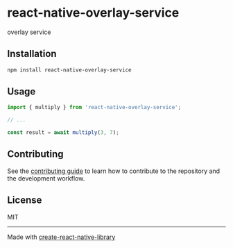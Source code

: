 # react-native-overlay-service

overlay service

## Installation

```sh
npm install react-native-overlay-service
```

## Usage


```js
import { multiply } from 'react-native-overlay-service';

// ...

const result = await multiply(3, 7);
```


## Contributing

See the [contributing guide](CONTRIBUTING.md) to learn how to contribute to the repository and the development workflow.

## License

MIT

---

Made with [create-react-native-library](https://github.com/callstack/react-native-builder-bob)
